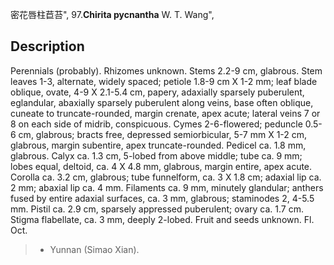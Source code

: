 密花唇柱苣苔",
97.**Chirita pycnantha** W. T. Wang",

## Description
Perennials (probably). Rhizomes unknown. Stems 2.2-9 cm, glabrous. Stem leaves 1-3, alternate, widely spaced; petiole 1.8-9 cm X 1-2 mm; leaf blade oblique, ovate, 4-9 X 2.1-5.4 cm, papery, adaxially sparsely puberulent, eglandular, abaxially sparsely puberulent along veins, base often oblique, cuneate to truncate-rounded, margin crenate, apex acute; lateral veins 7 or 8 on each side of midrib, conspicuous. Cymes 2-6-flowered; peduncle 0.5-6 cm, glabrous; bracts free, depressed semiorbicular, 5-7 mm X 1-2 cm, glabrous, margin subentire, apex truncate-rounded. Pedicel ca. 1.8 mm, glabrous. Calyx ca. 1.3 cm, 5-lobed from above middle; tube ca. 9 mm; lobes equal, deltoid, ca. 4 X 4.8 mm, glabrous, margin entire, apex acute. Corolla ca. 3.2 cm, glabrous; tube funnelform, ca. 3 X 1.8 cm; adaxial lip ca. 2 mm; abaxial lip ca. 4 mm. Filaments ca. 9 mm, minutely glandular; anthers fused by entire adaxial surfaces, ca. 3 mm, glabrous; staminodes 2, 4-5.5 mm. Pistil ca. 2.9 cm, sparsely appressed puberulent; ovary ca. 1.7 cm. Stigma flabellate, ca. 3 mm, deeply 2-lobed. Fruit and seeds unknown. Fl. Oct.

> * Yunnan (Simao Xian).
